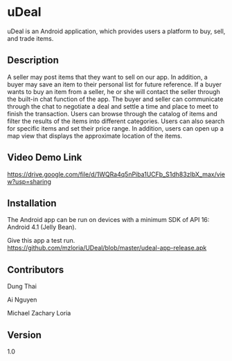 # uDeal 

uDeal is an Android application, which provides users a platform to buy, sell, and trade items. 

## Description

A seller may post items that they want to sell on our app. In addition, a buyer may save an item to their personal list for future reference. If a buyer wants to buy an item from a seller, he or she will contact the seller through the built-in chat function of the app. The buyer and seller can communicate through the chat to negotiate a deal and settle a time and place to meet to finish the transaction. Users can browse through the catalog of items and filter the results of the items into different categories. Users can also search for specific items and set their price range. In addition, users can open up a map view that displays the approximate location of the items. 

## Video Demo Link

https://drive.google.com/file/d/1WQRa4q5nPiba1UCFb_S1dh83zIbX_max/view?usp=sharing

## Installation

The Android app can be run on devices with a minimum SDK of API 16: Android 4.1 (Jelly Bean).

Give this app a test run.
https://github.com/mzloria/UDeal/blob/master/udeal-app-release.apk

## Contributors
Dung Thai

Ai Nguyen

Michael Zachary Loria

## Version
1.0

